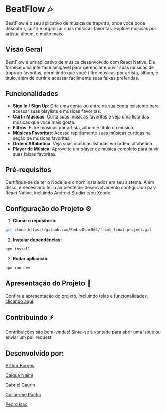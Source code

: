 # BeatFlow 🎶

BeatFlow é o seu aplicativo de música de trap/rap, onde você pode descobrir, curtir e organizar suas músicas favoritas. Explore músicas por artista, álbum, e muito mais.

## Visão Geral 

BeatFlow é um aplicativo de música desenvolvido com React Native. Ele fornece uma interface amigável para gerenciar e ouvir suas músicas de trap/rap favoritas, permitindo que você filtre músicas por artista, álbum, e título, além de curtir e acessar facilmente suas faixas preferidas.

## Funcionalidades

- **Sign In / Sign Up**: Crie uma conta ou entre na sua conta existente para acessar suas playlists e músicas favoritas.
- **Curtir Músicas**: Curta suas músicas favoritas e veja uma lista das músicas que você mais gosta.
- **Filtros**: Filtre músicas por artista, álbum e título da música.
- **Músicas Favoritas**: Acesse rapidamente suas músicas curtidas na seção de músicas favoritas.
- **Ordem Alfabética**: Veja suas músicas listadas em ordem alfabética.
- **Player de Música**: Aproveite um player de música completo para ouvir suas faixas favoritas.

## Pré-requisitos 

Certifique-se de ter o Node.js e o npm instalados em seu sistema. Além disso, é necessário ter o ambiente de desenvolvimento configurado para React Native, incluindo Android Studio e/ou Xcode.

## Configuração do Projeto ⚙

1. **Clonar o repositório:**
```bash
git clone https://github.com/PedroIsac564/front-final-project.git
```
2. **Instalar dependências:**
```bash
npm install
```
3. **Rodar aplicação:**
```bash
npm run dev 
```

## Apresentação do Projeto 🚀

Confira a apresentação do projeto, incluindo telas e funcionalidades, [clicando aqui](https://www.canva.com/design/DAGHRrzw3TE/iNMmQd-9wJbsD29vVZQ80Q/edit?utm_content=DAGHRrzw3TE&utm_campaign=designshare&utm_medium=link2&utm_source=sharebutton).

## Contribuindo ⚡

Contribuições são bem-vindas! Sinta-se à vontade para abrir uma issue ou enviar um pull request.

## Desenvolvido por:

[Arthur Borges](https://github.com/arthbg)

[Caique Naimi](https://github.com/caiquenaimi)

[Gabriel Caurin](https://github.com/caurinsenai)

[Guilherme Rocha](https://github.com/guilhermerocha564)

[Pedro Isac](https://github.com/pedroisac564)
